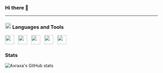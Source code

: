### Hi there 👋

<!--
**axraxa/axraxa** is a ✨ _special_ ✨ repository because its `README.md` (this file) appears on your GitHub profile.

Here are some ideas to get you started:

- 🔭 I’m currently working on ...
- 🌱 I’m currently learning ...
- 👯 I’m looking to collaborate on ...
- 🤔 I’m looking for help with ...
- 💬 Ask me about ...
- 📫 How to reach me: ...
- 😄 Pronouns: ...
- ⚡ Fun fact: ...
-->
---

### <img src="https://cdn-icons-png.flaticon.com/512/4359/4359812.png" width="20px" /> Languages and Tools
<img align="left" width="30px" style="padding-right:10px;" src="https://cdn.jsdelivr.net/gh/devicons/devicon/icons/javascript/javascript-original.svg"/>
<img align="left" width="30px" style="padding-right:10px;" src="https://cdn.jsdelivr.net/gh/devicons/devicon/icons/react/react-original.svg"/>
<img align="left" width="30px" style="padding-right:10px;" src="https://cdn.jsdelivr.net/gh/devicons/devicon/icons/html5/html5-original.svg"/>
<img align="left" width="30px" style="padding-right:10px;" src="https://cdn.jsdelivr.net/gh/devicons/devicon/icons/css3/css3-original.svg"/>
<img align="left" width="30px" style="padding-right:10px;" src="https://cdn.jsdelivr.net/gh/devicons/devicon/icons/git/git-original.svg"/>
<br>

#

### Stats

![Axraxa's GitHub stats](https://github-readme-stats.vercel.app/api?username=axraxa&show_icons=true&theme=radical)
